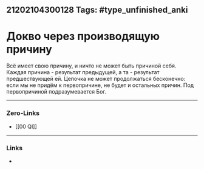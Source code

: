 21202104300128
Tags: #type_unfinished_anki 
---
# Докво через производящую причину

Всё имеет свою причину, и ничто не может быть причиной себя. Каждая причина - результат предыдущей, а та - результат предшествующей ей. Цепочка не может продолжаться бесконечно: если мы не придём к первопричине, не будет и остальных причин. Под первопричиной подразумевается Бог.

---
### Zero-Links
- [[00 QI]]
---
### Links
-